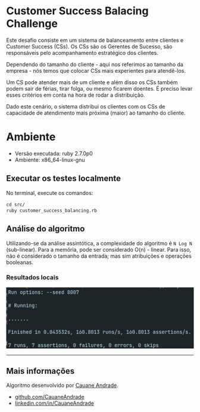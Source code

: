 # Customer Success Balacing Challenge
Este desafio consiste em um sistema de balanceamento entre clientes e Customer Success (CSs). Os CSs são os Gerentes de Sucesso, são responsáveis pelo acompanhamento estratégico dos clientes.

Dependendo do tamanho do cliente - aqui nos referimos ao tamanho da empresa - nós temos que colocar CSs mais experientes para atendê-los.

Um CS pode atender mais de um cliente e além disso os CSs também podem sair de férias, tirar folga, ou mesmo ficarem doentes. É preciso levar esses critérios em conta na hora de rodar a distribuição.

Dado este cenário, o sistema distribui os clientes com os CSs de capacidade de atendimento mais próxima (maior) ao tamanho do cliente.


# Ambiente
- Versão executada: ruby 2.7.0p0
- Ambiente: x86_64-linux-gnu


## Executar os testes localmente

No terminal, execute os comandos:

```
cd src/
ruby customer_success_balancing.rb
```

## Análise do algoritmo
Utilizando-se da análise assintótica, a complexidade do algoritmo é `N Log N` (sub-linear).
Para a memória, pode ser considerado O(n) - linear. Para isso, não é considerado o tamanho da entrada; mas sim atribuições e operações booleanas.

### Resultados locais
![Execução do testes locais](img/tests-execution-result.png)

---

## Mais informações
Algoritmo desenvolvido por [Cauane Andrade](https://www.linkedin.com/in/cauaneandrade/).

* [github.com/CauaneAndrade](https://github.com/CauaneAndrade/)
* [linkedin.com/in/CauaneAndrade](https://www.linkedin.com/in/CauaneAndrade/)
